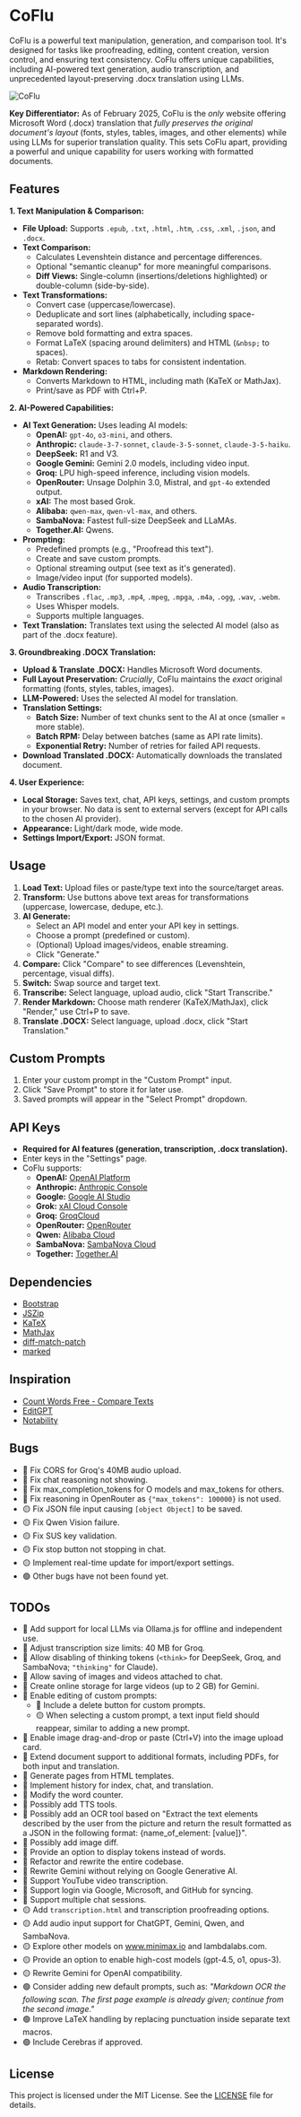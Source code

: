# CoFlu

CoFlu is a powerful text manipulation, generation, and comparison tool. It's designed for tasks like proofreading, editing, content creation, version control, and ensuring text consistency. CoFlu offers unique capabilities, including AI-powered text generation, audio transcription, and unprecedented layout-preserving .docx translation using LLMs.

![CoFlu](CoFlu.png)

**Key Differentiator:** As of February 2025, CoFlu is the *only* website offering Microsoft Word (.docx) translation that *fully preserves the original document's layout* (fonts, styles, tables, images, and other elements) while using LLMs for superior translation quality. This sets CoFlu apart, providing a powerful and unique capability for users working with formatted documents.

## Features

**1. Text Manipulation & Comparison:**

-   **File Upload:** Supports `.epub`, `.txt`, `.html`, `.htm`, `.css`, `.xml`, `.json`, and `.docx`.
-   **Text Comparison:**
    -   Calculates Levenshtein distance and percentage differences.
    -   Optional "semantic cleanup" for more meaningful comparisons.
    -   **Diff Views:** Single-column (insertions/deletions highlighted) or double-column (side-by-side).
-   **Text Transformations:**
    -   Convert case (uppercase/lowercase).
    -   Deduplicate and sort lines (alphabetically, including space-separated words).
    -   Remove bold formatting and extra spaces.
    -   Format LaTeX (spacing around delimiters) and HTML (`&nbsp;` to spaces).
    -   Retab: Convert spaces to tabs for consistent indentation.
-   **Markdown Rendering:**
    -   Converts Markdown to HTML, including math (KaTeX or MathJax).
    -   Print/save as PDF with Ctrl+P.

**2. AI-Powered Capabilities:**

-   **AI Text Generation:** Uses leading AI models:
    -   **OpenAI:** `gpt-4o`, `o3-mini`, and others.
    -   **Anthropic:** `claude-3-7-sonnet`, `claude-3-5-sonnet`, `claude-3-5-haiku`.
    -   **DeepSeek:** R1 and V3.
    -   **Google Gemini:** Gemini 2.0 models, including video input.
    -   **Groq:** LPU high-speed inference, including vision models.
    -   **OpenRouter:** Unsage Dolphin 3.0, Mistral, and `gpt-4o` extended output.
    -   **xAI:** The most based Grok.
    -   **Alibaba:** `qwen-max`, `qwen-vl-max`, and others.
    -   **SambaNova:** Fastest full-size DeepSeek and LLaMAs.
    -   **Together.AI:** Qwens.
-   **Prompting:**
    -   Predefined prompts (e.g., "Proofread this text").
    -   Create and save custom prompts.
    -   Optional streaming output (see text as it's generated).
    -   Image/video input (for supported models).
-   **Audio Transcription:**
    -   Transcribes `.flac`, `.mp3`, `.mp4`, `.mpeg`, `.mpga`, `.m4a`, `.ogg`, `.wav`, `.webm`.
    -   Uses Whisper models.
    -   Supports multiple languages.
-   **Text Translation:** Translates text using the selected AI model (also as part of the .docx feature).

**3. Groundbreaking .DOCX Translation:**

-   **Upload & Translate .DOCX:** Handles Microsoft Word documents.
-   **Full Layout Preservation:** *Crucially*, CoFlu maintains the *exact* original formatting (fonts, styles, tables, images).
-   **LLM-Powered:** Uses the selected AI model for translation.
-   **Translation Settings:**
    -   **Batch Size:** Number of text chunks sent to the AI at once (smaller = more stable).
    -   **Batch RPM:** Delay between batches (same as API rate limits).
    -   **Exponential Retry:** Number of retries for failed API requests.
-   **Download Translated .DOCX:** Automatically downloads the translated document.

**4. User Experience:**

-   **Local Storage:** Saves text, chat, API keys, settings, and custom prompts in your browser. No data is sent to external servers (except for API calls to the chosen AI provider).
-   **Appearance:** Light/dark mode, wide mode.
-   **Settings Import/Export:** JSON format.

## Usage

1.  **Load Text:** Upload files or paste/type text into the source/target areas.
2.  **Transform:** Use buttons above text areas for transformations (uppercase, lowercase, dedupe, etc.).
3.  **AI Generate:**
    -   Select an API model and enter your API key in settings.
    -   Choose a prompt (predefined or custom).
    -   (Optional) Upload images/videos, enable streaming.
    -   Click "Generate."
4.  **Compare:** Click "Compare" to see differences (Levenshtein, percentage, visual diffs).
5.  **Switch:** Swap source and target text.
6.  **Transcribe:** Select language, upload audio, click "Start Transcribe."
7.  **Render Markdown:** Choose math renderer (KaTeX/MathJax), click "Render," use Ctrl+P to save.
8.  **Translate .DOCX:** Select language, upload .docx, click "Start Translation."

## Custom Prompts

1.  Enter your custom prompt in the "Custom Prompt" input.
2.  Click "Save Prompt" to store it for later use.
3.  Saved prompts will appear in the "Select Prompt" dropdown.

## API Keys

-   **Required for AI features (generation, transcription, .docx translation).**
-   Enter keys in the "Settings" page.
-   CoFlu supports:
    -   **OpenAI:** [OpenAI Platform](https://platform.openai.com/api-keys)
    -   **Anthropic:** [Anthropic Console](https://console.anthropic.com/settings/keys)
    -   **Google:** [Google AI Studio](https://aistudio.google.com/app/apikey)
    -   **Grok:** [xAI Cloud Console](https://console.x.ai)
    -   **Groq:** [GroqCloud](https://console.groq.com/keys)
    -   **OpenRouter:** [OpenRouter](https://openrouter.ai/settings/keys)
    -   **Qwen:** [Alibaba Cloud](https://bailian.console.alibabacloud.com/?apiKey=1#/api-key)
    -   **SambaNova:** [SambaNova Cloud](https://cloud.sambanova.ai/apis)
    -   **Together:** [Together.AI](https://api.together.ai/settings/api-keys)

## Dependencies

- [Bootstrap](https://getbootstrap.com)
- [JSZip](https://github.com/Stuk/jszip)
- [KaTeX](https://katex.org)
- [MathJax](https://www.mathjax.org)
- [diff-match-patch](https://github.com/google/diff-match-patch)
- [marked](https://marked.js.org)

## Inspiration

- [Count Words Free - Compare Texts](https://countwordsfree.com/comparetexts)
- [EditGPT](https://editgpt.app)
- [Notability](https://notability.com)

## Bugs

- 🔴 Fix CORS for Groq's 40MB audio upload.
- 🔴 Fix chat reasoning not showing.
- 🔴 Fix max_completion_tokens for O models and max_tokens for others.
- 🔴 Fix reasoning in OpenRouter as `{"max_tokens": 100000}` is not used.
- 🟡 Fix JSON file input causing `[object Object]` to be saved.
- 🟡 Fix Qwen Vision failure.
- 🟡 Fix SUS key validation.
- 🟡 Fix stop button not stopping in chat.
- 🟡 Implement real-time update for import/export settings.
- 🟢 Other bugs have not been found yet.

## TODOs

- 🔴 Add support for local LLMs via Ollama.js for offline and independent use.
- 🔴 Adjust transcription size limits: 40 MB for Groq.
- 🔴 Allow disabling of thinking tokens (`<think>` for DeepSeek, Groq, and SambaNova; `"thinking"` for Claude).
- 🔴 Allow saving of images and videos attached to chat.
- 🔴 Create online storage for large videos (up to 2 GB) for Gemini.
- 🔴 Enable editing of custom prompts:
	- 🔴 Include a delete button for custom prompts.
	- 🟡 When selecting a custom prompt, a text input field should reappear, similar to adding a new prompt.
- 🔴 Enable image drag-and-drop or paste (Ctrl+V) into the image upload card.
- 🔴 Extend document support to additional formats, including PDFs, for both input and translation.
- 🔴 Generate pages from HTML templates.
- 🔴 Implement history for index, chat, and translation.
- 🔴 Modify the word counter.
- 🔴 Possibly add TTS tools.
- 🔴 Possibly add an OCR tool based on "Extract the text elements described by the user from the picture and return the result formatted as a JSON in the following format: {name_of_element: [value]}".
- 🔴 Possibly add image diff.
- 🔴 Provide an option to display tokens instead of words.
- 🔴 Refactor and rewrite the entire codebase.
- 🔴 Rewrite Gemini without relying on Google Generative AI.
- 🔴 Support YouTube video transcription.
- 🔴 Support login via Google, Microsoft, and GitHub for syncing.
- 🔴 Support multiple chat sessions.
- 🟡 Add `transcription.html` and transcription proofreading options.
- 🟡 Add audio input support for ChatGPT, Gemini, Qwen, and SambaNova.
- 🟡 Explore other models on www.minimax.io and lambdalabs.com.
- 🟡 Provide an option to enable high-cost models (gpt-4.5, o1, opus-3).
- 🟡 Rewrite Gemini for OpenAI compatibility.
- 🟢 Consider adding new default prompts, such as: *"Markdown OCR the following scan. The first page example is already given; continue from the second image."*
- 🟢 Improve LaTeX handling by replacing punctuation inside separate text macros.
- 🟢 Include Cerebras if approved.

## License

This project is licensed under the MIT License. See the [LICENSE](LICENSE) file for details.